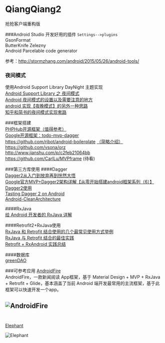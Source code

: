 # QiangQiang2
抢抢客户端重构版

###Android Studio 开发好用的插件
`Settings-->plugins`  
GsonFormat  
ButterKnife Zelezny  
Android Parcelable code generator  

参考：http://stormzhang.com/android/2015/05/26/android-tools/  

### 夜间模式  
使用Android Support Library DayNight  主题实现   
[Android Support Library 之 夜间模式](http://wuxiaolong.me/2016/07/12/appcompatDayNight/)  
[Android 夜间模式的设置以及需要注意的地方](http://blog.csdn.net/u014290233/article/details/52251881)  
[android 实现【夜晚模式】的另外一种思路](https://segmentfault.com/a/1190000005736047)  
[知乎和简书的夜间模式实现套路](http://www.jianshu.com/p/3b55e84742e5)  

###框架搭建  
[PHPHub开源框架（值得参考）](https://github.com/CycloneAxe/phphub-android)  
[Google开源框架：todo-mvp-dagger](https://github.com/googlesamples/android-architecture/tree/todo-mvp-dagger/)  
https://github.com/ribot/android-boilerplate  [（简略介绍）](http://xuyushi.github.io/2016/06/18/Android%20APP%20%E6%96%B0%E6%A1%86%E6%9E%B6/)  
https://github.com/vsona/orz  
http://www.jianshu.com/p/c2feb21064bb  
https://github.com/CarlLu/MVPframe  (待看)  


###第三方库使用
####Dagger  
[Dagger2从入门到放弃再到恍然大悟](http://www.jianshu.com/p/39d1df6c877d)  
[Google官方MVP+Dagger2架构详解【从零开始搭建android框架系列（6）】](http://www.jianshu.com/p/01d3c014b0b1 )  
[Dagger2使用](http://www.jianshu.com/p/c2feb21064bb)  
[Tasting Dagger 2 on Android](http://fernandocejas.com/2015/04/11/tasting-dagger-2-on-android/)  
[Android-CleanArchitecture](https://github.com/android10/Android-CleanArchitecture/blob/master/data/src/test/java/com/fernandocejas/android10/sample/data/ApplicationTestCase.java)  

####RxJava  
[给 Android 开发者的 RxJava 详解](http://gank.io/post/560e15be2dca930e00da1083#toc_26)  

####Retrofit2+RxJava使用  
[RxJava 和 Retrofit 结合使用的几个最常见使用方式举例](https://github.com/rengwuxian/RxJavaSamples)  
[RxJava 与 Retrofit 结合的最佳实践](http://gank.io/post/56e80c2c677659311bed9841?from=timeline&isappinstalled=0&nsukey=g1D1Y6PMp3BW%2B0%2F%2Butx4StSJxcUCTm4%2BN8T7LnPNCCeQEY1lzm6oKvXdbrlAD4E9T%2FB1quV75jJB7H9zjcRxTQ%3D%3D)  
[Retrofit + RxAndroid 实践总结](http://blog.csdn.net/feelang/article/details/51840022)  

####数据库  
[greenDAO](https://github.com/greenrobot/greenDAO)  

###可参考应用
[AndroidFire](https://github.com/jaydenxiao2016/AndroidFire)  
AndroidFire，一款新闻阅读 App框架，基于 Material Design + MVP + RxJava + Retrofit + Glide，基本涵盖了当前 Android 端开发最常用的主流框架，基于此框架可以快速开发一个app。  

![AndroidFire](https://camo.githubusercontent.com/a33963daa781dbdb60f711f781c71978e393cd7f/68747470733a2f2f6d6d62697a2e716c6f676f2e636e2f6d6d62697a5f6a70672f3245686a436363654f6d696163567349347745366344704f5948633067726b69627a6962706f784147384577424c566e3464486962334430577772657a3457654e6d466b69623139764b6962596e4d75396e517563715035677676772f303f77785f666d743d6a706567)  
&ensp;   
---   
[Elephant](https://github.com/Freelander/Elephant/blob/master/README_ZH.md)  

![Elephant](https://camo.githubusercontent.com/f1311ea870976ad82f3f827bc81dbf731b75db5b/687474703a2f2f7777312e73696e61696d672e636e2f6c617267652f3030367842316c7367773166386f667539663073386a33316b77317a75316b392e6a7067)

